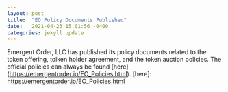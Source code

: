 ```yaml
---
layout: post
title:  "EO Policy Documents Published"
date:   2021-04-23 15:01:56 -0400
categories: jekyll update
---
```

Emergent Order, LLC has published its policy documents related to the token offering, tolken holder agreement, and the token auction policies. The official policies can always be found [here] (https://emergentorder.io/EO_Policies.html).
[here]: https://emergentorder.io/EO_Policies.html

